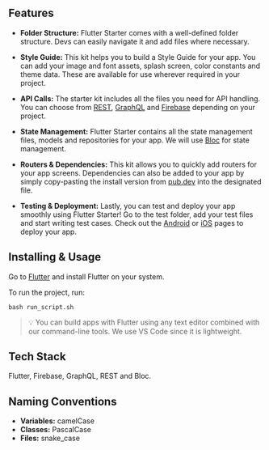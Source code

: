 ## Features

* **Folder Structure:** Flutter Starter comes with a well-defined folder structure. Devs can easily navigate it and add files where necessary.

* **Style Guide:** This kit helps you to build a Style Guide for your app. You can add your image and font assets, splash screen, color constants and theme data. These are available for use wherever required in your project.

* **API Calls:** The starter kit includes all the files you need for API handling. You can choose from [REST](https://restfulapi.net/), [GraphQL](https://graphql.org/) and [Firebase](https://firebase.google.com/) depending on your project.

* **State Management:** Flutter Starter contains all the state management files, models and repositories for your app. We will use [Bloc](https://pub.dev/packages/bloc) for state management. 

* **Routers & Dependencies:** This kit allows you to quickly add routers for your app screens. Dependencies can also be added to your app by simply copy-pasting the install version from [pub.dev](https://pub.dev/) into the designated file.

* **Testing & Deployment:** Lastly, you can test and deploy your app smoothly using Flutter Starter! Go to the test folder, add your test files and start writing test cases. Check out the [Android](https://flutter.dev/docs/deployment/android) or [iOS](https://flutter.dev/docs/deployment/ios) pages to deploy your app.

## Installing & Usage

Go to [Flutter](https://flutter.dev/docs/get-started/install) and install Flutter on your system. 

To run the project, run:
```
bash run_script.sh
```

>:bulb: You can build apps with Flutter using any text editor combined with our command-line tools. We use VS Code since it is lightweight.


## Tech Stack

Flutter, Firebase, GraphQL, REST and Bloc.

## Naming Conventions

* **Variables:** camelCase
* **Classes:** PascalCase
* **Files:** snake_case

